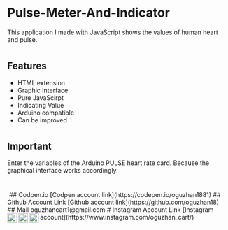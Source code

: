 # Pulse-Meter-And-Indicator
This application I made with JavaScript shows the values ​​of human heart and pulse.
#
## Features
- HTML extension
- Graphic Interface
- Pure JavaScirpt
- Indicating Value
- Arduino compatible
- Can be improved
#
## Important
Enter the variables of the Arduino PULSE heart rate card. Because the graphical interface works accordingly.
#
<img serc="nabız.PNG"/>
## Codpen.io
[Codpen account link](https://codepen.io/oguzhan1881)
## Github Account Link
[Github account link](https://github.com/oguzhan18)
## Mail
oguzhancart1@gmail.com
# Instagram Account Link
[Instagram account](https://www.instagram.com/oguzhan_cart/)

<a target="_blank" href="https://www.instagram.com/oguzhan_cart/">
  <img align="left" alt="Instagram" width="22px" src="https://cdn.jsdelivr.net/npm/simple-icons@v3/icons/instagram.svg" />
</a>
<a target="_blank" href="https://twitter.com/OguzhanCart">
  <img align="left" alt="twitter" width="22px" src="https://cdn.jsdelivr.net/npm/simple-icons@v3/icons/twitter.svg" />
</a>
<a target="_blank" href="https://github.com/oguzhan18">
  <img align="left" alt="github" width="22px" src="https://cdn.jsdelivr.net/npm/simple-icons@v3/icons/github.svg" />
</a>
